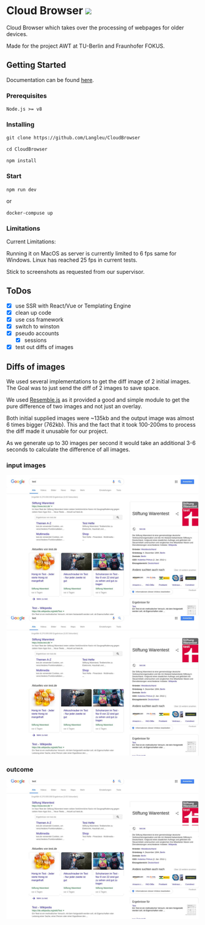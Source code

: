 # Cloud Browser <a href="https://ci.langl.eu/job/CloudBrowser/" target="_blank"><img src="https://ci.langl.eu/job/CloudBrowser/job/master/badge/icon"></a>

Cloud Browser which takes over the processing of webpages for older devices.

Made for the project AWT at TU-Berlin and Fraunhofer FOKUS.

## Getting Started
Documentation can be found [here](https://langleu.github.io/CloudBrowser/).

### Prerequisites

```
Node.js >= v8
```

### Installing

```
git clone https://github.com/Langleu/CloudBrowser
```

```
cd CloudBrowser
```

```
npm install
```

### Start

```
npm run dev
```
or
````
docker-compuse up
````

### Limitations

Current Limitations:

Running it on MacOS as server is currently limited to 6 fps same for Windows.
Linux has reached 25 fps in current tests.

Stick to screenshots as requested from our supervisor.

## ToDos

- [x] use SSR with React/Vue or Templating Engine
- [x] clean up code
- [x] use css framework
- [x] switch to winston
- [x] pseudo accounts
    - [x] sessions
- [x] test out diffs of images

## Diffs of images
We used several implementations to get the diff image of 2 initial images.
The Goal was to just send the diff of 2 images to save space.

We used [Resemble.js](https://github.com/rsmbl/Resemble.js) as it provided a good and simple module to get the pure difference of two images and not just an overlay.

Both initial supplied images were ~135kb and the output image was almost 6 times bigger (762kb).
This and the fact that it took 100-200ms to process the diff made it unusable for our project.

As we generate up to 30 images per second it would take an additional 3-6 seconds to calculate the difference of all images.

### input images
![1](https://raw.githubusercontent.com/Langleu/CloudBrowser/master/test/server/imgdiff/a.jpg)
![2](https://raw.githubusercontent.com/Langleu/CloudBrowser/master/test/server/imgdiff/b.jpg)

### outcome
![outcome](https://raw.githubusercontent.com/Langleu/CloudBrowser/master/test/server/imgdiff/output.jpg)
